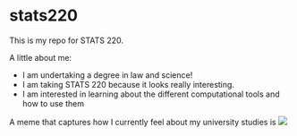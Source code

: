 # stats220

This is my repo for STATS 220. 

A little about me:

- I am undertaking a degree in law and science!
- I am taking STATS 220 because it looks really interesting.
- I am interested in learning about the different computational tools and how to use them

A meme that captures how I currently feel about my university studies is ![](https://c.tenor.com/8druEACXtX8AAAAd/tenor.gif)
